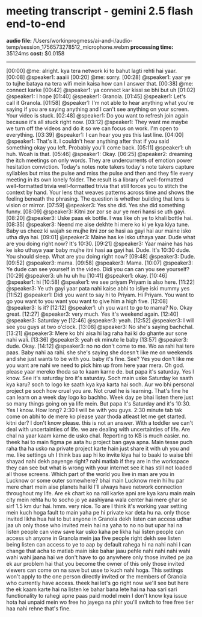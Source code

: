 # meeting transcript - gemini 2.5 flash end-to-end

**audio file:** /Users/workinprogmess/ai-and-i/audio-temp/session_1756573278512_microphone.webm
**processing time:** 35124ms
**cost:** $0.0158

---

[00:00] @me: alright. kya tera network ki to bahut lagti rehti hai yaar.
[00:08] @speaker1: aaaiii
[00:20] @me: sorry.
[00:28] @speaker1: yaar ye to tujhe bataya na tera wifi mein kaisa how can I answer that.
[00:38] @me: connect karke
[00:42] @speaker1: ya connect kar kissi se bhi but uh
[01:02] @speaker1: I hope
[01:40] @speaker1: Granola.
[01:45] @speaker1: Let's call it Granola.
[01:58] @speaker1: I'm not able to hear anything what you're saying if you are saying anything and I can't see anything on your screen. Your video is stuck.
[02:48] @speaker1: Do you want to refresh join again because it's all stuck right now.
[03:12] @speaker1: They want me maybe we turn off the videos and do it so we can focus on work. I'm open to everything.
[03:39] @speaker1: I can hear you yes this last line.
[04:00] @speaker1: That's it. I couldn't hear anything after that if you said something okay you left. Probably you'll come back.
[05:11] @speaker1: uh huh. Woah is that.
[05:46] @speaker1: Okay.
[06:25] @speaker2: dreaming the itch meetings on only words. They are undercurrents of emotion power hesitation conviction. Today's notes note takers today's note takers capture syllables but miss the pulse and miss the pulse and then and they file every meeting in its own lonely folder. The result is a library of well-formatted well-formatted trivia well-formatted trivia that still forces you to stitch the context by hand. Your lens that weaves patterns across time and shows the feeling beneath the phrasing. The question is whether building that lens is vision or mirror.
[07:59] @speaker3: Yes she did. Yes she did something funny.
[08:09] @speaker3: Kitni zor zor se aur ye meri hansi se uth gayi.
[08:20] @speaker3: Uske paas ek bottle. I was like oh ye to khali bottle hai.
[08:35] @speaker3: Neend me aise dekhte hi mere ko ki ye kya kiya tune. Baby us cheez ki wajah se mujhe itni zor se hasi aa gayi hai aur maine isko utha diya hai.
[09:01] @speaker3: Maine has ke isko uthaya yaar. Dude what are you doing right now? It's 10:30.
[09:21] @speaker3: Yaar maine has has ke isko uthaya yaar baby mujhe itni hasi aa gayi hai. Dude. It's 10:30 dude. You should sleep. What are you doing right now?
[09:48] @speaker3: Dude.
[09:52] @speaker3: mama.
[09:58] @speaker3: Mama.
[10:07] @speaker3: Ye dude can see yourself in the video. Didi you can can you see yourself?
[10:29] @speaker3: uh hu uh hu
[10:41] @speaker1: okay.
[10:46] @speaker1: hi
[10:58] @speaker1: we see priyam Priyam is also here.
[11:22] @speaker3: Ye uth gayi yaar pata nahi kaise abhi to isliye iski mummy yes
[11:52] @speaker1: Didi you want to say hi to Priyam. Hi Priyam. You want to go you want to you want you want to give him a high five.
[12:08] @speaker3: Is it?
[12:12] @speaker1: uh you want to go to mama? No. Okay great.
[12:27] @speaker3: very much. Yes it's weekend again.
[12:40] @speaker3: Saturday ye
[12:46] @speaker3: yeah.
[12:52] @speaker3: I will see you guys at two o'clock.
[13:08] @speaker3: No she's saying bachchal.
[13:21] @speaker3: Mere ko bhi aisa hi lag raha hai ki do ghante aur sone nahi wali.
[13:36] @speaker3: yeah ek minute le baby
[13:57] @speaker3: dude. Okay.
[14:12] @speaker3: no no don't come to me. Wo aa rahi hai tere paas. Baby nahi aa rahi. she she's saying she doesn't like me on weekends and she just wants to be with you. baby it's fine. See? Yes you don't like me you want are nahi we need to pick him up from here yaar mera. Oh god. please yaar mereko thoda sa to kaam karne de. but papa it's saturday. Yes I know. See it's saturday bro it's saturday. Soch main uske Saturday ke saath kya karu? soch to logo ke saath kya kya karta hai soch. Aur wo bhi personal project pe soch how cruel you are. Not cruel he is learning. That's fine he can learn on a week day logo ko bachho. Week day pe bhai listen there just so many things going on ya life mein. But papa it's Saturday and it's 10:30. Yes I know. How long? 2:30 I will be with you guys. 2:30 minute tab tak come on abhi to de mere ko please yaar thoda atleast let me get started. kitni der? I don't know please. this is not an answer. With a toddler we can't deal with uncertainties of life. we are dealing with uncertainties of life. Are chal na yaar kaam karne de usko chal. Reporting to KB is much easier. no. theek hai to main figma pe aata hu project ban gaya apna. Main tesse puch raha tha ha usko na private project karte hain just share it with uh you and me. like settings uh I think bas aap hi ko invite kiya hai to baaki to waise bhi shayad nahi dekh payenge right? nahi matlab if they are in the workspace they can see but what is wrong with your internet see it has still not loaded all those screens. Which part of the world you live in man are you in Lucknow or some outer somewhere? bhai main Lucknow mein hi hu par mere chart mein aise planets hai ki I'll always have network connection throughout my life. Are ek chart ko na roll karke apni are kya karu main main city mein rehta hu to socho jo ye aashiyana wala center hai mere ghar se sirf 1.5 km dur hai. hmm. very nice. To are I think it's working yaar setting mein kuch hoga fault to main yaha pe hi private kar deta hu na. only those invited likha hua hai to but anyone in Granola dekh listen can access udhar jaa uh only those who invited mein hai na yaha to no no but upar hai na listen people can view save kar usko kaha pe likha hai listen people can access uh anyone in Granola mein jaa five people right dekh see listen being listen can access to ye to aap by default rahega hi na nahi nahi I can change that acha to matlab main iske bahar jaau pehle nahi nahi nahi wahi wahi wahi jaana hai we don't have to go anywhere only those invited pe jaa ek aur problem hai that you become the owner of this only those invited viewers can come on na save but usse to kuch nahi hoga. This settings won't apply to the one person directly invited or the members of Granola who currently have access. theek hai let's go right now we'll see but here the ek kaam karte hai na listen ke bahar bana lete hai na haa sari sari functionality to rahegi apne paas paid model mein I don't know kya issue hota hai unpaid mein wo free ho jayega na phir you'll switch to free free tier haa nahi rehne that's fine.